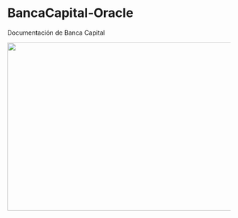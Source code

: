 # BancaCapital-Oracle
Documentación de Banca Capital

<img align="center" src="https://github.com/CesarM4rtinez/BancaCapital-Oracle/blob/main/UML%20Banca-Capital-Oracle.png?raw=true" width="2920" height="380" />
